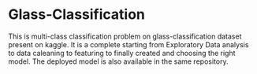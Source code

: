 # Glass-Classification
This is  multi-class classification problem on glass-classification dataset present on kaggle. 
It is a complete starting from Exploratory Data analysis to data caleaning to featuring to finally created and choosing the right model.
The deployed model is also available in the same repository.

